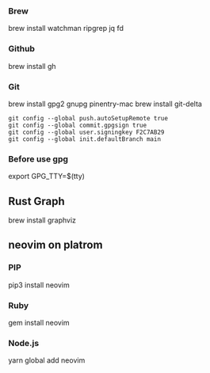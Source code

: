 ### Brew
brew install watchman ripgrep jq fd
### Github
brew install gh

### Git
brew install gpg2 gnupg pinentry-mac
brew install git-delta
```
git config --global push.autoSetupRemote true
git config --global commit.gpgsign true
git config --global user.signingkey F2C7AB29
git config --global init.defaultBranch main
```
### Before use gpg
export GPG_TTY=$(tty)

## Rust Graph
brew install graphviz

## neovim on platrom
### PIP
pip3 install neovim

### Ruby
gem install neovim

### Node.js
yarn global add neovim
